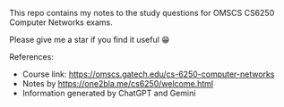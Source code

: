 This repo contains my notes to the study questions for OMSCS CS6250 Computer Networks exams.

Please give me a star if you find it useful 😁

References:
- Course link: https://omscs.gatech.edu/cs-6250-computer-networks
- Notes by https://one2bla.me/cs6250/welcome.html
- Information generated by ChatGPT and Gemini
